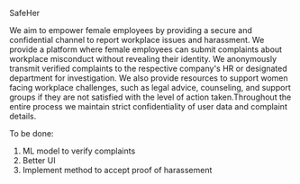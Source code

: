 SafeHer

We aim to empower female employees by providing a secure and confidential channel to report workplace issues and harassment.
We provide a platform where female employees can submit complaints about workplace misconduct without revealing their identity.
We anonymously transmit verified complaints to the respective company's HR or designated department for investigation.
We also provide resources to support women facing workplace challenges, such as legal advice, counseling, and support groups if they are not satisfied with the level of action taken.Throughout the entire process we maintain strict confidentiality of user data and complaint details.

To be done:
1. ML model to verify complaints
2. Better UI
3. Implement method to accept proof of harassement


